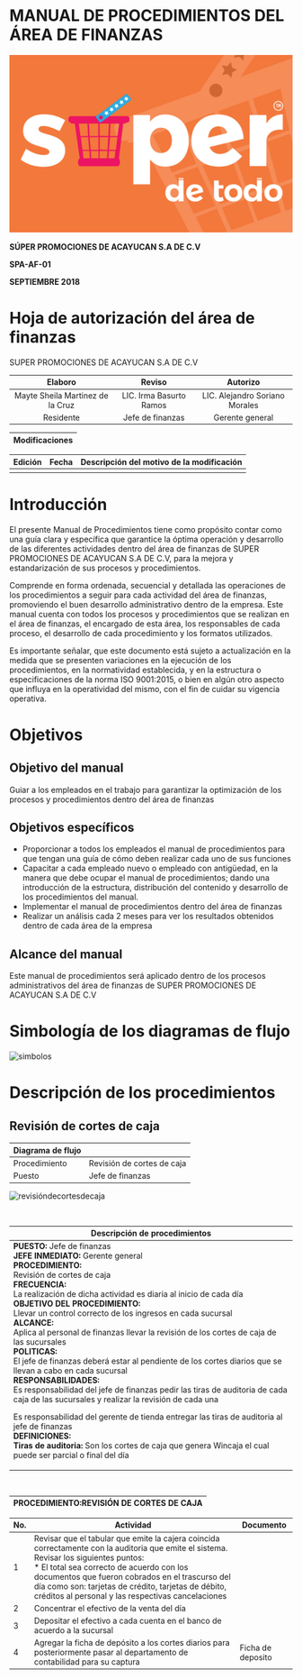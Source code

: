 # MANUAL DE PROCEDIMIENTOS DEL ÁREA DE FINANZAS

![](.gitbook/assets/logo-super-de-todo-color-02.jpg)



**SÚPER PROMOCIONES DE ACAYUCAN S.A DE C.V** 

**SPA-AF-01**   
                
**SEPTIEMBRE 2018** 

# Hoja de autorización del área de finanzas 

SUPER PROMOCIONES DE ACAYUCAN S.A DE C.V 

| Elaboro | Reviso | Autorizo  |
|     :--:       |:--:        |      :--:|
|Mayte Sheila Martinez de la Cruz| LIC. Irma Basurto Ramos    |LIC. Alejandro Soriano Morales 	|
|Residente|Jefe de finanzas|Gerente general|

|Modificaciones |
|---|

|Edición |Fecha |Descripción del motivo de la modificación  |
|--|--|--|
|  |   |  |


# Introducción 


<div class="text-justify">

El presente Manual de Procedimientos tiene como propósito contar como una guía clara y específica que garantice la óptima operación y desarrollo de las diferentes actividades dentro del área de finanzas de SUPER PROMOCIONES DE ACAYUCAN S.A DE C.V, para la mejora y estandarización de sus procesos y procedimientos. <p> Comprende en forma ordenada, secuencial y detallada las operaciones de los procedimientos a seguir para cada actividad del área de finanzas, promoviendo el buen desarrollo administrativo dentro de la empresa. Este manual cuenta con todos los procesos y procedimientos que se realizan en el área de finanzas, el encargado de esta área, los responsables de cada proceso, el desarrollo de cada procedimiento y los formatos utilizados. <p> Es importante señalar, que este documento está sujeto a actualización en la medida que se presenten variaciones en la ejecución de los procedimientos, en la normatividad establecida, y en la estructura o especificaciones de la norma ISO 9001:2015, o bien en algún otro aspecto que influya en la operatividad del mismo, con el fin de cuidar su vigencia operativa.

</div>

# Objetivos 

## Objetivo del manual

<p>
  
Guiar a los empleados en el trabajo para garantizar la optimización de los procesos y procedimientos dentro del área de finanzas <p> 
  
## Objetivos específicos 
<p>
  
* Proporcionar a todos los empleados el manual de procedimientos para que tengan una guía de cómo deben realizar cada uno de sus funciones 
* Capacitar a cada empleado nuevo o empleado con antigüedad, en la manera que debe ocupar el manual de procedimientos; dando una introducción de la estructura, distribución del contenido y desarrollo de los procedimientos del manual.
* Implementar el manual de procedimientos dentro del área de finanzas 
* Realizar un análisis cada 2 meses para ver los resultados obtenidos dentro de cada área de la empresa

<p> 
  
## Alcance del manual
Este manual de procedimientos será aplicado dentro de los procesos administrativos del área de finanzas de SUPER PROMOCIONES DE ACAYUCAN S.A DE C.V


# Simbología de los diagramas de flujo 

![simbolos](./img.areadeoperación/simbolos.jpg)

# Descripción de los procedimientos 

## Revisión de cortes de caja 

|Diagrama de flujo||
|--|--|
|Procedimiento |Revisión de cortes de caja |
|Puesto|Jefe de finanzas |

![revisióndecortesdecaja](https://i.imgur.com/hQlPEG0.jpg)

<br>
  
|Descripción de procedimientos                           |
|-----------------------------------------------------|
| **PUESTO:** Jefe de finanzas <br> **JEFE INMEDIATO:** Gerente general  <br> **PROCEDIMIENTO:**   <br>  Revisión de cortes de caja  <br>   **FRECUENCIA:**  <br>  La realización de dicha actividad es diaria al inicio de cada día   <br> **OBJETIVO DEL PROCEDIMIENTO:**  <br> Llevar un control correcto de los ingresos en cada sucursal   <br>  **ALCANCE:** <br>  Aplica al personal de finanzas llevar la revisión de los cortes de caja de las sucursales <br>  **POLITICAS:** <br> El jefe de finanzas deberá estar al pendiente de los cortes diarios que se llevan a cabo en cada sucursal  <br>  **RESPONSABILIDADES:** <br> Es responsabilidad del jefe de finanzas pedir las tiras de auditoria de cada caja de las sucursales y realizar la revisión de cada una <p> Es responsabilidad del gerente de tienda entregar las tiras de auditoria al jefe de finanzas   <br> **DEFINICIONES:** <br>  **Tiras de auditoria:** Son los cortes de caja que genera Wincaja el cual puede ser parcial  o final del día  |
  
<br>

|PROCEDIMIENTO:REVISIÓN DE CORTES DE CAJA |
|---|

|No.|Actividad|Documento|
|--|--|--|
|1 |   Revisar que el tabular que emite la cajera coincida correctamente con la auditoria que emite el sistema. Revisar los siguientes puntos: <br> * El total sea correcto de acuerdo con los documentos que fueron cobrados en el trascurso del día como son: tarjetas de crédito, tarjetas de débito, créditos al personal y las respectivas cancelaciones  ||
|2|Concentrar el efectivo de la venta del día    ||
|3| Depositar el efectivo a cada cuenta en el banco de acuerdo a la sucursal|| 
|4| Agregar la ficha de depósito a los cortes diarios para posteriormente pasar al departamento de contabilidad para su captura|Ficha de deposito| 










